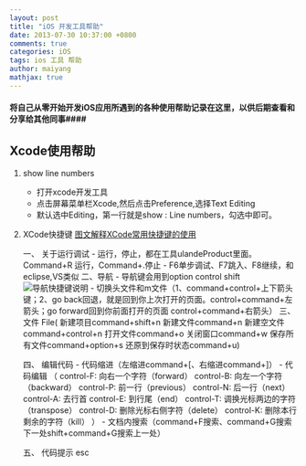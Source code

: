 ```yaml
---
layout: post
title: "iOS 开发工具帮助"
date: 2013-07-30 10:37:00 +0800
comments: true
categories: iOS
tags: ios 工具 帮助
author: maiyang
mathjax: true
---
```


#### 将自己从零开始开发iOS应用所遇到的各种使用帮助记录在这里，以供后期查看和分享给其他同事####

Xcode使用帮助
------------
1. show line numbers
	- 打开xcode开发工具
	- 点击屏幕菜单栏Xcode,然后点击Preference,选择Text Editing
	- 默认选中Editing，第一行就是show : Line numbers，勾选中即可。

2. XCode快捷键 [图文解释XCode常用快捷键的使用](http://blog.csdn.net/totogo2010/article/details/7640612)

	一、 关于运行调试
		- 运行，停止，都在工具ulandeProduct里面。Command+R 运行，Command+.停止
		- F6单步调试、F7跳入、F8继续，和eclipse,VS类似
	二、导航
		- 导航键会用到option control shift  ![导航快捷键说明](http://my.csdn.net/uploads/201206/07/1339034665_4239.png)
		- 切换头文件和m文件（1、command+control+上下箭头键；2、go back回退，就是回到你上次打开的页面。control+command+左箭头；go forward回到你前面打开的页面 control+command+右箭头）
	三、文件 File(
		新建项目command+shift+n
		新建文件command+n
		新建空文件command+control+n
		打开文件command+o
		关闭窗口command+w
		保存所有文件command+option+s
		还原到保存时状态command+u)
		
	四、 编辑代码
		- 代码缩进（左缩进command+[、右缩进command+]）
		- 代码编辑 （
			control-F: 向右一个字符（forward）
			control-B: 向左一个字符（backward）
			control-P: 前一行（previous）
			control-N: 后一行（next）
			control-A: 去行首
			control-E: 到行尾（end）
			control-T: 调换光标两边的字符（transpose）
			control-D: 删除光标右侧字符（delete）
			control-K: 删除本行剩余的字符（kill）
		）
		- 文档内搜索（command+F搜索、command+G搜索下一处shift+command+G搜索上一处）
		
	五、 代码提示 
  		esc
		

